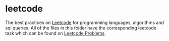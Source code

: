 # leetcode
The best practices on [Leetcode](https://leetcode.com/) for programming languages, algorithms and sql queries. 
All of the files in this folder have the corresponding leetcode task which can be found on [Leetcode Problems](https://leetcode.com/problemset/all/).
